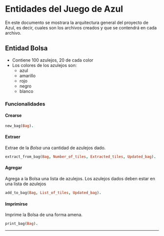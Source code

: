 # Entidades del Juego de Azul

En este documento se mostrara la arquitectura general del proyecto de Azul, es decir, cuales son los archivos creados y que se contendrá en cada archivo.

## Entidad Bolsa

- Contiene 100 azulejos, 20 de cada color
- Los colores de los azulejos son:
  - azul
  - amarillo
  - rojo
  - negro
  - blanco

### Funcionalidades

#### Crearse

```Prolog
new_bag(Bag).
```

#### Extraer

Extrae de la *Bolsa* una cantidad de azulejos dado.

```Prolog
extract_from_bag(Bag, Number_of_tiles, Extracted_tiles, Updated_bag).
```

#### Agregar

Agrega a la Bolsa una lista de azulejos. Los azulejos dados deben estar en una lista de azulejos

```Prolog
add_to_bag(Bag, List_of_tiles, Updated_bag).
```

#### Imprimirse

Imprime la Bolsa de una forma amena.

```Prolog
print_bag(Bag).
```

---
